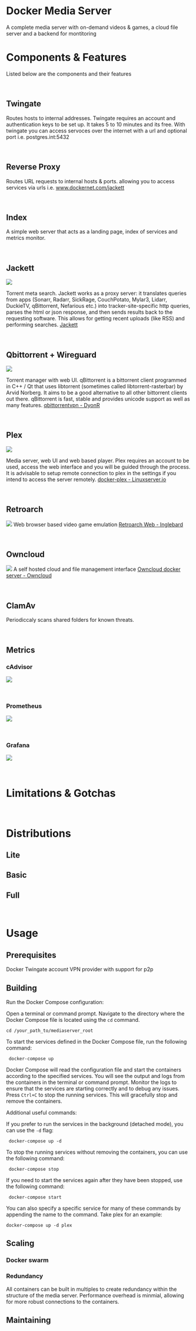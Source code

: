 # Docker Media Server
A complete media server with on-demand videos & games, a cloud file server and a backend for montitoring
</br>

# Components & Features

Listed below are the components and their features

</br>

## Twingate
Routes hosts to internal addresses.
Twingate requires an account and authentication keys to be set up. It takes 5 to 10 minutes and its free. With twingate you can access servoces over the internet with a url and optional port i.e. postgres.int:5432
[](twingate.com)

</br>

## Reverse Proxy
Routes URL requests to internal hosts & ports. allowing you to access services via urls i.e. www.dockernet.com/jackett

</br>

## Index
A simple web server that acts as a landing page, index of services and metrics monitor.

</br>

## Jackett

![](./resorces/jackett.jpg)

Torrent meta search.
Jackett works as a proxy server: it translates queries from apps (Sonarr, Radarr, SickRage, CouchPotato, Mylar3, Lidarr, DuckieTV, qBittorrent, Nefarious etc.) into tracker-site-specific http queries, parses the html or json response, and then sends results back to the requesting software. This allows for getting recent uploads (like RSS) and performing searches.
[Jackett](https://github.com/Jackett/Jackett)

</br>

## Qbittorrent + Wireguard

![](./resorces/qbittorrent.jpg)

Torrent manager with web UI.
qBittorrent is a bittorrent client programmed in C++ / Qt that uses libtorrent (sometimes called libtorrent-rasterbar) by Arvid Norberg.
It aims to be a good alternative to all other bittorrent clients out there. qBittorrent is fast, stable and provides unicode support as well as many features.
[qbittorrentvpn - DyonR](https://github.com/DyonR/docker-qbittorrentvpn)

</br>

## Plex

![](./resorces/plex.jpg)

Media server, web UI and web based player.
Plex requires an account to be used, access the web interface and you will be guided through the process.   
It is advisable to setup remote connection to plex in the settings if you intend to access the server remotely.
[docker-plex - Linuxserver.io](https://github.com/linuxserver/docker-plex)

</br>

## Retroarch
![](./resorces/retroarch.jpg)
Web browser based video game emulation
[Retroarch Web - Inglebard](https://github.com/Inglebard/dockerfiles/tree/retroarch-web)

</br>

## Owncloud  
![](./resorces/owncloud.png)
A self hosted cloud and file management interface
[Owncloud docker server - Owncloud](https://github.com/owncloud-docker/server)

</br>

## ClamAv
Periodiccaly scans shared folders for known threats.

</br>

## Metrics

### cAdvisor
![](./resorces/cadvisor.png)

</br>

### Prometheus
![](./resorces/prometheus.png)

</br>

### Grafana
![](./resorces/grafana.png)

</br>

# Limitations & Gotchas

</br>

# Distributions
## Lite  

## Basic  

## Full  

</br>

# Usage

## Prerequisites 
Docker
Twingate account
VPN provider with support for p2p

## Building
Run the Docker Compose configuration:

Open a terminal or command prompt.
Navigate to the directory where the Docker Compose file is located using the `cd` command.

    cd /your_path_to/mediaserver_root

To start the services defined in the Docker Compose file, run the following command:

     docker-compose up
   
Docker Compose will read the configuration file and start the containers according to the specified services.
You will see the output and logs from the containers in the terminal or command prompt.
Monitor the logs to ensure that the services are starting correctly and to debug any issues.
Press `Ctrl+C` to stop the running services. This will gracefully stop and remove the containers.
   
Additional useful commands:

If you prefer to run the services in the background (detached mode), you can use the `-d` flag:
   
     docker-compose up -d
   
To stop the running services without removing the containers, you can use the following command:

     docker-compose stop

   
If you need to start the services again after they have been stopped, use the following command:
   
     docker-compose start

You can also specify a specific service for many of these commands by appending the name to the command. Take plex for an example:

    docker-compose up -d plex

## Scaling
### Docker swarm

### Redundancy
All containers can be built in multiples to create redundancy within the structure of the media server. Performance overhead is minmial, allowing for more robust connections to the containers. 

## Maintaining
